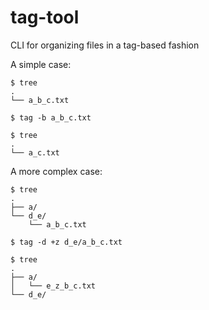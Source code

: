 tag-tool
========

CLI for organizing files in a tag-based fashion

A simple case:

```shell
$ tree
.
└── a_b_c.txt

$ tag -b a_b_c.txt

$ tree
.
└── a_c.txt
```

A more complex case:

```shell
$ tree
.
├── a/
└── d_e/
    └── a_b_c.txt

$ tag -d +z d_e/a_b_c.txt

$ tree
.
├── a/
│   └── e_z_b_c.txt
└── d_e/
```
